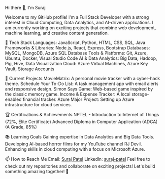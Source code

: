 Hi there 👋, I'm Suraj

Welcome to my GitHub profile! I'm a Full Stack Developer with a strong interest in Cloud Computing, Data Analytics, and AI-driven applications. I am currently working on exciting projects that combine web development, machine learning, and creative content generation.

🔧 Tech Stack
Languages: JavaScript, Python, HTML, CSS, SQL, Java
Frameworks & Libraries: Node.js, React, Express, Bootstrap
Databases: MySQL, MongoDB, Azure SQL Database
Tools & Platforms: Git, Azure, Ubuntu, Docker, Visual Studio Code
AI & Data Analytics: Big Data, Hadoop, Pig, Hive, Data Visualization
Cloud: Azure Virtual Machines, Azure Key Vault, Storage Accounts

🔭 Current Projects
MovieMatrix: A personal movie tracker with a cyber-hack theme.
Schedule Your To-Do List: A task management app with email alerts and responsive design.
Simon Says Game: Web-based game inspired by the classic memory game.
Income & Expense Tracker: A local storage-enabled financial tracker.
Azure Major Project: Setting up Azure infrastructure for cloud services.

🏆 Certifications & Achievements
NPTEL - Introduction to Internet of Things (72%, Elite Certificate)
Advanced Diploma in Computer Application (ADCA) (A Grade, 85%)

📚 Learning Goals
Gaining expertise in Data Analytics and Big Data Tools.
Developing AI-based horror films for my YouTube channel RJ Devil.
Enhancing skills in cloud computing with a focus on Microsoft Azure.

📫 How to Reach Me
Email:  [Suraj Patel](patelsuraj1447@gmail.com)
LinkedIn: [suraj-patel](www.linkedin.com/in/suraj-patel-53a1972b3)
Feel free to check out my repositories and collaborate on exciting projects! Let's build something amazing together! 🚀

